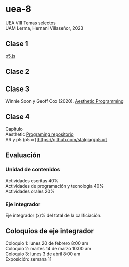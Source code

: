 # uea-8
UEA VIII Temas selectos  
UAM Lerma, Hernani Villaseñor, 2023  
## Clase 1 
[p5.js](https://p5js.org/es/)
## Clase 2
## Clase 3
Winnie Soon y Geoff Cox (2020). [Aesthetic Programming](https://aesthetic-programming.net/)
## Clase 4
Capítulo  
Aesthetic [Programing repositorio](https://gitlab.com/aesthetic-programming/book)  
AR y p5 (p5.xr)[https://github.com/stalgiag/p5.xr]  

## Evaluación
### Unidad de contenidos
Actividades escritas 40%  
Actividades de programación y tecnología 40%  
Actividades orales 20%  

### Eje integrador
Eje integrador (x)% del total de la calificiación.  

## Coloquios de eje integrador
Coloquio 1: lunes 20 de febrero 8:00 am  
Coloquio 2: martes 14 de marzo 10:00 am  
Coloquio 3: lunes 3 de  abril 8:00 am  
Exposición: semana 11  

